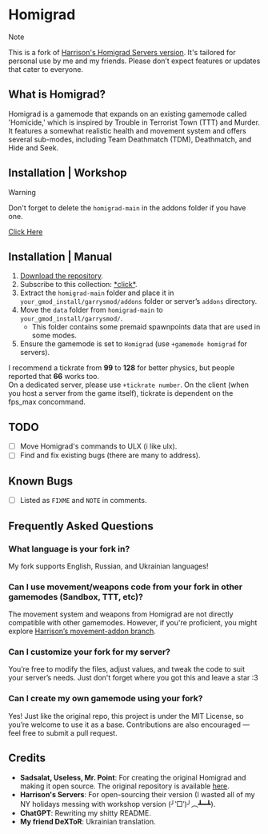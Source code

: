 # Homigrad

> [!NOTE]
> This is a fork of [Harrison's Homigrad Servers version](https://github.com/harrisoniam/homigrad).
> It's tailored for personal use by me and my friends. Please don’t expect features or updates that cater to everyone.

## What is Homigrad?

Homigrad is a gamemode that expands on an existing gamemode called 'Homicide,' which is inspired by Trouble in Terrorist Town (TTT) and Murder.\
It features a somewhat realistic health and movement system and offers several sub-modes, including Team Deathmatch (TDM), Deathmatch, and Hide and Seek.

## Installation | Workshop

> [!WARNING]
> Don't forget to delete the `homigrad-main` in the addons folder if you have one.

[Click Here](https://steamcommunity.com/sharedfiles/filedetails/?id=3401451044)

## Installation | Manual

1. [Download the repository](https://github.com/JonnyBro/homigrad/archive/refs/heads/main.zip).
2. Subscribe to this collection: [\*click\*](https://steamcommunity.com/sharedfiles/filedetails/?id=3393369855).
3. Extract the `homigrad-main` folder and place it in `your_gmod_install/garrysmod/addons` folder or server’s `addons` directory.
4. Move the `data` folder from `homigrad-main` to `your_gmod_install/garrysmod/`.
   - This folder contains some premaid spawnpoints data that are used in some modes.
5. Ensure the gamemode is set to `Homigrad` (use `+gamemode homigrad` for servers).

I recommend a tickrate from **99** to **128** for better physics, but people reported that **66** works too.\
On a dedicated server, please use `+tickrate number`. On the client (when you host a server from the game itself), tickrate is dependent on the fps_max concommand.

## TODO

- [ ] Move Homigrad's commands to ULX (i like ulx).
- [ ] Find and fix existing bugs (there are many to address).

## Known Bugs

- [ ] Listed as `FIXME` and `NOTE` in comments.

## Frequently Asked Questions

### What language is your fork in?

My fork supports English, Russian, and Ukrainian languages!

### Can I use movement/weapons code from your fork in other gamemodes (Sandbox, TTT, etc)?

The movement system and weapons from Homigrad are not directly compatible with other gamemodes. However, if you're proficient, you might explore [Harrison’s movement-addon branch](https://github.com/harrisoniam/homigrad/tree/movement-addon).

### Can I customize your fork for my server?

You’re free to modify the files, adjust values, and tweak the code to suit your server’s needs. Just don't forget where you got this and leave a star :3

### Can I create my own gamemode using your fork?

Yes! Just like the original repo, this project is under the MIT License, so you’re welcome to use it as a base. Contributions are also encouraged — feel free to submit a pull request.

## Credits

- **Sadsalat, Useless, Mr. Point**: For creating the original Homigrad and making it open source. The original repository is available [here](https://github.com/sadsalat/Orignal-Homigrad).
- **Harrison's Servers**: For open-sourcing their version (I wasted all of my NY holidays messing with workshop version (╯‵□′)╯︵┻━┻).
- **ChatGPT**: Rewriting my shitty README.
- **My friend DeXToR**: Ukrainian translation.
